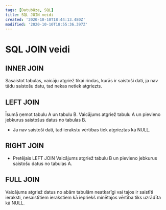 ```yaml
---
tags: [Datubāze, SQL]
title: SQL JOIN veidi
created: '2020-10-10T18:44:13.480Z'
modified: '2020-10-10T18:55:36.397Z'
---
```


# SQL JOIN veidi

## INNER JOIN
Sasaistot tabulas, vaicāju atgriež tikai rindas, kurās ir saistoši dati, ja nav tādu saistošu datu, tad nekas netiek atgriezts.

## LEFT JOIN
Īsumā ņemot tabulu A un tabulu B.
Vaicājums atgriež tabulu A un pievieno jebkurus saistošus datus no tabulas B.
- Ja nav saistoši dati, tad ierakstu vērtības tiek atgrieztas kā NULL.

## RIGHT JOIN
- Pretējais LEFT JOIN
Vaicājums atgriež tabulu B un pievieno jebkurus saistošu datus no tabulas A.

## FULL JOIN
Vaicājums atgriež datus no abām tabulām neatkarīgi vai tajos ir saistīti ieraksti, nesaistītiem ierakstiem kā iepriekš minētajos vērtība tiks uzrādīta kā NULL.
